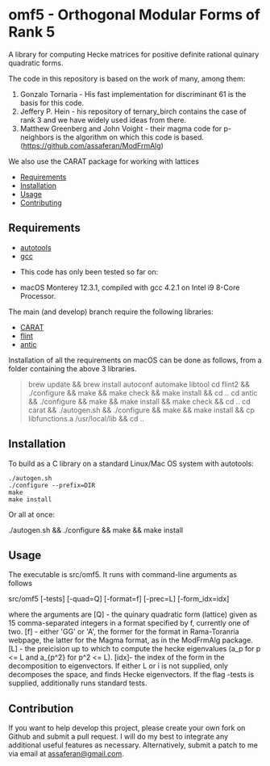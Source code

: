 omf5 - Orthogonal Modular Forms of Rank 5
=========================================

A library for computing Hecke matrices for positive definite rational quinary quadratic forms.

The code in this repository is based on the work of many, among them:

1. Gonzalo Tornaria - His fast implementation for discriminant 61 is the basis for this code.
2. Jeffery P. Hein - his repository of ternary_birch contains the case of rank 3 and we have widely used ideas from there.
3. Matthew Greenberg and John Voight - their magma code for p-neighbors is the algorithm on which this code is based. (https://github.com/assaferan/ModFrmAlg)

We also use the CARAT package for working with lattices

- [Requirements](#requirements)
- [Installation](#installation)
- [Usage](#usage)
- [Contributing](#contribution)

## Requirements

- [autotools](https://www.gnu.org/software/automake/manual/html_node/Autotools-Introduction.html)
- [gcc](https://gcc.gnu.org/)

* This code has only been tested so far on:
- macOS Monterey 12.3.1, compiled with gcc 4.2.1 on Intel i9 8-Core Processor.

The main (and develop) branch require the following libraries:

- [CARAT](https://github.com/lbfm-rwth/carat)
- [flint](https://github.com/wbhart/flint2)
- [antic](https://github.com/wbhart/antic)

Installation of all the requirements on macOS can be done as follows, from a folder containing the above 3 libraries.
> brew update && brew install autoconf automake libtool
> cd flint2 && ./configure && make && make check && make install && cd ..
> cd antic && ./configure && make && make install && make check && cd ..
> cd carat && ./autogen.sh && ./configure && make && make install && cp libfunctions.a /usr/local/lib && cd ..

## Installation

To build as a C library on a standard Linux/Mac OS system with autotools:

    ./autogen.sh
    ./configure --prefix=DIR
    make
    make install

Or all at once:

   ./autogen.sh && ./configure && make && make install

## Usage

The executable is src/omf5.
It runs with command-line arguments as follows

src/omf5 [-tests] [-quad=Q] [-format=f] [-prec=L] [-form_idx=idx]

where the  arguments are
[Q] - the quinary quadratic form (lattice) given as 15 comma-separated integers in a format specified by f, currently one of two.
[f] - either 'GG' or 'A', the former for the format in Rama-Toranria webpage, the latter for the Magma format, as in the ModFrmAlg package.
[L] - the preicision up to which to compute the hecke eigenvalues (a_p for p <= L and a_{p^2} for p^2 <= L).
[idx]- the index of the form in the decomposition to eigenvectors.
If either L or i is not supplied, only decomposes the space, and finds Hecke eigenvectors.
If the flag -tests is supplied, additionally runs standard tests.

## Contribution

If you want to help develop this project, please create your own fork on Github and submit a pull request. I will do my best to integrate any additional useful features as necessary. Alternatively, submit a patch to me via email at assaferan@gmail.com.
